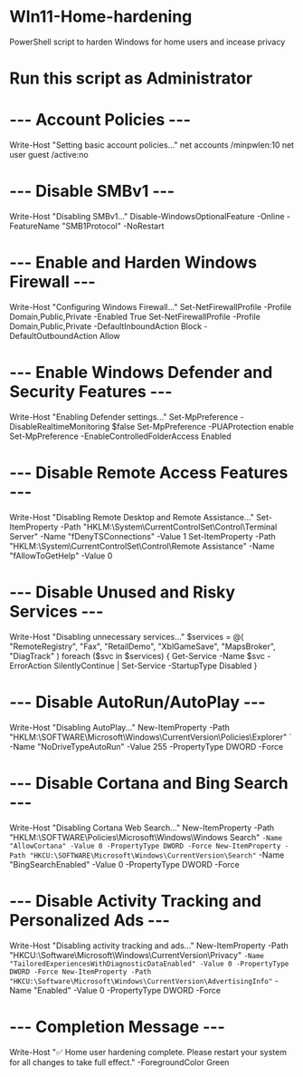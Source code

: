 # WIn11-Home-hardening
PowerShell script to harden Windows for home users and incease privacy

# Run this script as Administrator

# --- Account Policies ---
Write-Host "Setting basic account policies..."
net accounts /minpwlen:10
net user guest /active:no

# --- Disable SMBv1 ---
Write-Host "Disabling SMBv1..."
Disable-WindowsOptionalFeature -Online -FeatureName "SMB1Protocol" -NoRestart

# --- Enable and Harden Windows Firewall ---
Write-Host "Configuring Windows Firewall..."
Set-NetFirewallProfile -Profile Domain,Public,Private -Enabled True
Set-NetFirewallProfile -Profile Domain,Public,Private -DefaultInboundAction Block -DefaultOutboundAction Allow

# --- Enable Windows Defender and Security Features ---
Write-Host "Enabling Defender settings..."
Set-MpPreference -DisableRealtimeMonitoring $false
Set-MpPreference -PUAProtection enable
Set-MpPreference -EnableControlledFolderAccess Enabled

# --- Disable Remote Access Features ---
Write-Host "Disabling Remote Desktop and Remote Assistance..."
Set-ItemProperty -Path "HKLM:\System\CurrentControlSet\Control\Terminal Server" -Name "fDenyTSConnections" -Value 1
Set-ItemProperty -Path "HKLM:\System\CurrentControlSet\Control\Remote Assistance" -Name "fAllowToGetHelp" -Value 0

# --- Disable Unused and Risky Services ---
Write-Host "Disabling unnecessary services..."
$services = @(
    "RemoteRegistry",
    "Fax",
    "RetailDemo",
    "XblGameSave",
    "MapsBroker",
    "DiagTrack"
)
foreach ($svc in $services) {
    Get-Service -Name $svc -ErrorAction SilentlyContinue | Set-Service -StartupType Disabled
}

# --- Disable AutoRun/AutoPlay ---
Write-Host "Disabling AutoPlay..."
New-ItemProperty -Path "HKLM:\SOFTWARE\Microsoft\Windows\CurrentVersion\Policies\Explorer" `
    -Name "NoDriveTypeAutoRun" -Value 255 -PropertyType DWORD -Force

# --- Disable Cortana and Bing Search ---
Write-Host "Disabling Cortana Web Search..."
New-ItemProperty -Path "HKLM:\SOFTWARE\Policies\Microsoft\Windows\Windows Search" `
    -Name "AllowCortana" -Value 0 -PropertyType DWORD -Force
New-ItemProperty -Path "HKCU:\SOFTWARE\Microsoft\Windows\CurrentVersion\Search" `
    -Name "BingSearchEnabled" -Value 0 -PropertyType DWORD -Force

# --- Disable Activity Tracking and Personalized Ads ---
Write-Host "Disabling activity tracking and ads..."
New-ItemProperty -Path "HKCU:\Software\Microsoft\Windows\CurrentVersion\Privacy" `
    -Name "TailoredExperiencesWithDiagnosticDataEnabled" -Value 0 -PropertyType DWORD -Force
New-ItemProperty -Path "HKCU:\Software\Microsoft\Windows\CurrentVersion\AdvertisingInfo" `
    -Name "Enabled" -Value 0 -PropertyType DWORD -Force

# --- Completion Message ---
Write-Host "✅ Home user hardening complete. Please restart your system for all changes to take full effect." -ForegroundColor Green



